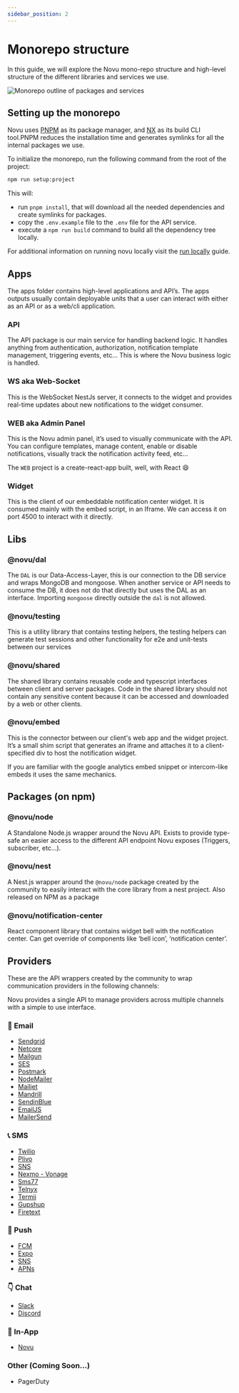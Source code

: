```yaml
---
sidebar_position: 2
---
```


# Monorepo structure

In this guide, we will explore the Novu mono-repo structure and high-level structure of the different libraries and services we use.

![Monorepo outline of packages and services](/img/monorepo-structure.jpeg)

## Setting up the monorepo

Novu uses [PNPM](https://pnpm.js.org/) as its package manager, and [NX](https://nx.dev/) as its build CLI tool.PNPM reduces the installation time and generates symlinks for all the internal packages we use.

To initialize the monorepo, run the following command from the root of the project:

```bash
npm run setup:project
```

This will:

- run `pnpm install`, that will download all the needed dependencies and create symlinks for packages.
- copy the `.env.example` file to the `.env` file for the API service.
- execute a `npm run build` command to build all the dependency tree locally.

For additional information on running novu locally visit the [run locally](https://docs.novu.co/community/run-locally) guide.

## Apps

The apps folder contains high-level applications and API’s. The apps outputs usually contain deployable units that a user can interact with either as an API or as a web/cli application.

### API

The API package is our main service for handling backend logic. It handles anything from authentication, authorization, notification template management, triggering events, etc... This is where the Novu business logic is handled.

### WS aka Web-Socket

This is the WebSocket NestJs server, it connects to the widget and provides real-time updates about new notifications to the widget consumer.

### WEB aka Admin Panel

This is the Novu admin panel, it’s used to visually communicate with the API. You can configure templates, manage content, enable or disable notifications, visually track the notification activity feed, etc...

The `WEB` project is a create-react-app built, well, with React 😄

### Widget

This is the client of our embeddable notification center widget. It is consumed mainly with the embed script, in an Iframe. We can access it on port 4500 to interact with it directly.

## Libs

### @novu/dal

The `DAL` is our Data-Access-Layer, this is our connection to the DB service and wraps MongoDB and mongoose. When another service or API needs to consume the DB, it does not do that directly but uses the DAL as an interface. Importing `mongoose` directly outside the `dal` is not allowed.

### @novu/testing

This is a utility library that contains testing helpers, the testing helpers can generate test sessions and other functionality for e2e and unit-tests between our services

### @novu/shared

The shared library contains reusable code and typescript interfaces between client and server packages. Code in the shared library should not contain any sensitive content because it can be accessed and downloaded by a web or other clients.

### @novu/embed

This is the connector between our client's web app and the widget project. It’s a small shim script that generates an iframe and attaches it to a client-specified div to host the notification widget.

If you are familiar with the google analytics embed snippet or intercom-like embeds it uses the same mechanics.

## Packages (on npm)

### @novu/node

A Standalone Node.js wrapper around the Novu API. Exists to provide type-safe an easier access to the different API endpoint Novu exposes (Triggers, subscriber, etc…).

### @novu/nest

A Nest.js wrapper around the `@novu/node` package created by the community to easily interact with the core library from a nest project. Also released on NPM as a package

### @novu/notification-center

React component library that contains widget bell with the notification center. Can get override of components like ‘bell icon’, ‘notification center’.

## Providers

These are the API wrappers created by the community to wrap communication providers in the following channels:

Novu provides a single API to manage providers across multiple channels with a simple to use interface.

### 💌 Email

- [Sendgrid](https://github.com/novuhq/novu/tree/main/providers/sendgrid)
- [Netcore](https://github.com/novuhq/novu/tree/main/providers/netcore)
- [Mailgun](https://github.com/novuhq/novu/tree/main/providers/mailgun)
- [SES](https://github.com/novuhq/novu/tree/main/providers/ses)
- [Postmark](https://github.com/novuhq/novu/tree/main/providers/postmark)
- [NodeMailer](https://github.com/novuhq/novu/tree/main/providers/nodemailer)
- [Mailjet](https://github.com/novuhq/novu/tree/main/providers/mailjet)
- [Mandrill](https://github.com/novuhq/novu/tree/main/providers/mandrill)
- [SendinBlue](https://github.com/novuhq/novu/tree/main/providers/sendinblue)
- [EmailJS](https://github.com/novuhq/novu/tree/main/providers/emailjs)
- [MailerSend](https://github.com/novuhq/novu/tree/main/providers/mailersend)

### 📞 SMS

- [Twilio](https://github.com/novuhq/novu/tree/main/providers/twilio)
- [Plivo](https://github.com/novuhq/novu/tree/main/providers/plivo)
- [SNS](https://github.com/novuhq/novu/tree/main/providers/sns)
- [Nexmo - Vonage](https://github.com/novuhq/novu/tree/main/providers/nexmo)
- [Sms77](https://github.com/novuhq/novu/tree/main/providers/sms77)
- [Telnyx](https://github.com/novuhq/novu/tree/main/providers/telnyx)
- [Termii](https://github.com/novuhq/novu/tree/main/providers/termii)
- [Gupshup](https://github.com/novuhq/novu/tree/main/providers/gupshup)
- [Firetext](https://github.com/novuhq/novu/tree/main/providers/firetext)

### 📱 Push

- [FCM](https://github.com/novuhq/novu/tree/main/providers/fcm)
- [Expo](https://github.com/novuhq/novu/tree/main/providers/expo)
- [SNS](https://github.com/novuhq/novu/tree/main/providers/sns)
- [APNs](https://github.com/novuhq/novu/tree/main/providers/apns)

### 👇 Chat

- [Slack](https://github.com/novuhq/novu/tree/main/providers/slack)
- [Discord](https://github.com/novuhq/novu/tree/main/providers/discord)

### 📱 In-App

- [Novu](https://docs.novu.co/notification-center/getting-started)

### Other (Coming Soon...)

- PagerDuty
